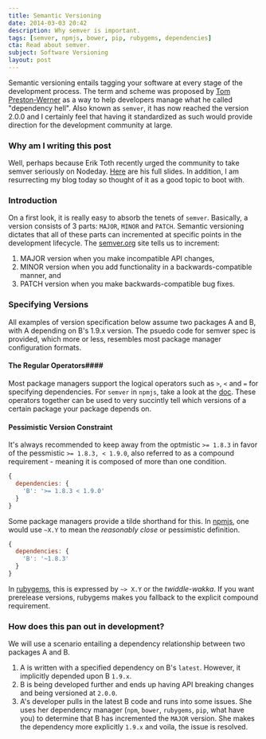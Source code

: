 ```yaml
---
title: Semantic Versioning
date: 2014-03-03 20:42
description: Why semver is important.
tags: [semver, npmjs, bower, pip, rubygems, dependencies]
cta: Read about semver.
subject: Software Versioning
layout: post
---
```


Semantic versioning entails tagging your software at every stage of the development process. The term and scheme was proposed by <!-- more --> [Tom
Preston-Werner](http://en.wikipedia.org/wiki/Tom_Preston-Werner) as a way to help developers manage what he called "dependency hell". Also known as `semver`, it has now reached the version
2.0.0 and I certainly feel that having it standardized as such would provide direction for the development community at large.

### Why am I writing this post ###
Well, perhaps because Erik Toth recently urged the community to take semver seriously on Nodeday.
[Here](http://totherik.github.io/NodeDay2014/#0) are his full slides. In addition, I am resurrecting my blog today so
thought of it as a good topic to boot with.

### Introduction ###
On a first look, it is really easy to absorb the tenets of `semver`. Basically, a version consists of 3 parts: `MAJOR`, `MINOR` and `PATCH`.
Semantic versioning dictates that all of these parts can incremented at specific points in the development lifecycle. The [semver.org](http://semver.org) site tells us to increment:

1. MAJOR version when you make incompatible API changes,
2. MINOR version when you add functionality in a backwards-compatible manner, and
3. PATCH version when you make backwards-compatible bug fixes.

### Specifying Versions ###
All examples of version specification below assume two packages A and B, with A depending on B's 1.9.x version.
The psuedo code for semver spec is provided, which more or less, resembles most package manager
configuration formats.

#### The Regular Operators####
Most package managers support the logical operators such as `>`, `<` and `=` for specifying dependencies. For `semver` in `npmjs`,
take a look at the [doc](https://www.npmjs.org/doc/misc/semver.html). These operators together can be used to very succintly tell
which versions of a certain package your package depends on.

#### Pessimistic Version Constraint ####
It's always recommended to keep away from the optmistic `>= 1.8.3` in favor of the pessmistic `>= 1.8.3, < 1.9.0`, also
referred to as a compound requirement - meaning it is composed of more than one condition.
```js
{
  dependencies: {
    'B': '>= 1.8.3 < 1.9.0'
  }
}
```

Some package managers provide a tilde shorthand for this. In [npmjs](https://www.npmjs.org/doc/misc/semver.html),
one would use `~X.Y` to mean the <em>reasonably close</em> or pessimistic definition.


```js
{
  dependencies: {
    'B': '~1.8.3'
  }
}
```

In [rubygems](http://guides.rubygems.org/patterns/#pessimistic_version_constraint), this is expressed by `~> X.Y` or the <em>twiddle-wakka</em>.
If you want prerelease versions, rubygems makes you fallback to the explicit compound requirement.

### How does this pan out in development? ###
We will use a scenario entailing a dependency relationship between two packages A and B.

1. A is written with a specified dependency on B's `latest`. However, it implicitly depended upon B `1.9.x`.
2. B is being developed further and ends up having API breaking changes and being versioned at `2.0.0`.
3. A's developer pulls in the latest B code and runs into some issues. She uses her dependency manager (`npm`, `bower`, `rubygems`, `pip`, what have you) to determine that B has incremented the `MAJOR` version. She makes the dependency more explicitly `1.9.x` and voila, the issue is resolved.
